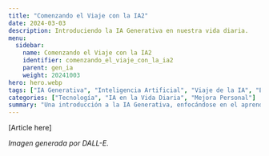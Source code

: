 ```yaml
---
title: "Comenzando el Viaje con la IA2"
date: 2024-03-03
description: Introduciendo la IA Generativa en nuestra vida diaria.
menu:
  sidebar:
    name: Comenzando el Viaje con la IA2
    identifier: comenzando_el_viaje_con_la_ia2
    parent: gen_ia
    weight: 20241003
hero: hero.webp
tags: ["IA Generativa", "Inteligencia Artificial", "Viaje de la IA", "Exploración", "Aprendizaje"]
categories: ["Tecnología", "IA en la Vida Diaria", "Mejora Personal"]
summary: "Una introducción a la IA Generativa, enfocándose en el aprendizaje y la exploración para integrarla en la vida diaria."
---
```


[Article here]


_Imagen generada por DALL-E._
